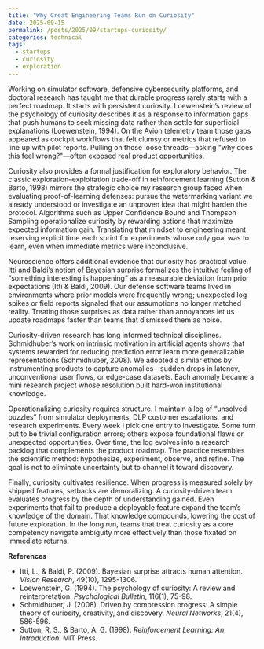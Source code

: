 ```yaml
---
title: "Why Great Engineering Teams Run on Curiosity"
date: 2025-09-15
permalink: /posts/2025/09/startups-curiosity/
categories: technical
tags:
  - startups
  - curiosity
  - exploration
---
```


Working on simulator software, defensive cybersecurity platforms, and doctoral research has taught me that durable progress rarely starts with a perfect roadmap. It starts with persistent curiosity. Loewenstein’s review of the psychology of curiosity describes it as a response to information gaps that push humans to seek missing data rather than settle for superficial explanations (Loewenstein, 1994). On the Avion telemetry team those gaps appeared as cockpit workflows that felt clumsy or metrics that refused to line up with pilot reports. Pulling on those loose threads—asking "why does this feel wrong?"—often exposed real product opportunities.

Curiosity also provides a formal justification for exploratory behavior. The classic exploration–exploitation trade-off in reinforcement learning (Sutton & Barto, 1998) mirrors the strategic choice my research group faced when evaluating proof-of-learning defenses: pursue the watermarking variant we already understood or investigate an unproven idea that might harden the protocol. Algorithms such as Upper Confidence Bound and Thompson Sampling operationalize curiosity by rewarding actions that maximize expected information gain. Translating that mindset to engineering meant reserving explicit time each sprint for experiments whose only goal was to learn, even when immediate metrics were inconclusive.

Neuroscience offers additional evidence that curiosity has practical value. Itti and Baldi’s notion of Bayesian surprise formalizes the intuitive feeling of “something interesting is happening” as a measurable deviation from prior expectations (Itti & Baldi, 2009). Our defense software teams lived in environments where prior models were frequently wrong; unexpected log spikes or field reports signaled that our assumptions no longer matched reality. Treating those surprises as data rather than annoyances let us update roadmaps faster than teams that dismissed them as noise.

Curiosity-driven research has long informed technical disciplines. Schmidhuber’s work on intrinsic motivation in artificial agents shows that systems rewarded for reducing prediction error learn more generalizable representations (Schmidhuber, 2008). We adopted a similar ethos by instrumenting products to capture anomalies—sudden drops in latency, unconventional user flows, or edge-case datasets. Each anomaly became a mini research project whose resolution built hard-won institutional knowledge.

Operationalizing curiosity requires structure. I maintain a log of “unsolved puzzles” from simulator deployments, DLP customer escalations, and research experiments. Every week I pick one entry to investigate. Some turn out to be trivial configuration errors; others expose foundational flaws or unexpected opportunities. Over time, the log evolves into a research backlog that complements the product roadmap. The practice resembles the scientific method: hypothesize, experiment, observe, and refine. The goal is not to eliminate uncertainty but to channel it toward discovery.

Finally, curiosity cultivates resilience. When progress is measured solely by shipped features, setbacks are demoralizing. A curiosity-driven team evaluates progress by the depth of understanding gained. Even experiments that fail to produce a deployable feature expand the team’s knowledge of the domain. That knowledge compounds, lowering the cost of future exploration. In the long run, teams that treat curiosity as a core competency navigate ambiguity more effectively than those fixated on immediate returns.

**References**

- Itti, L., & Baldi, P. (2009). Bayesian surprise attracts human attention. *Vision Research*, 49(10), 1295-1306.
- Loewenstein, G. (1994). The psychology of curiosity: A review and reinterpretation. *Psychological Bulletin*, 116(1), 75-98.
- Schmidhuber, J. (2008). Driven by compression progress: A simple theory of curiosity, creativity, and discovery. *Neural Networks*, 21(4), 586-596.
- Sutton, R. S., & Barto, A. G. (1998). *Reinforcement Learning: An Introduction*. MIT Press.
